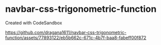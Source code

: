 # navbar-css-trigonometric-function
Created with CodeSandbox





https://github.com/dragana1611/navbar-css-trigonometric-function/assets/77893122/eb5b662c-671c-4b7f-baa8-fabeff00f872

